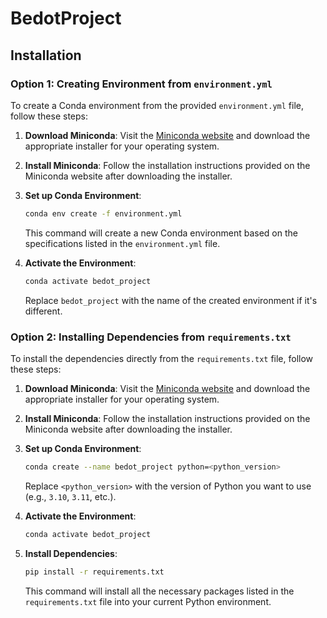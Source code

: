 # BedotProject



## Installation

### Option 1: Creating Environment from `environment.yml`

To create a Conda environment from the provided `environment.yml` file, follow these steps:

1. **Download Miniconda**: Visit the [Miniconda website](https://docs.conda.io/en/latest/miniconda.html) and download the appropriate installer for your operating system.

2. **Install Miniconda**: Follow the installation instructions provided on the Miniconda website after downloading the installer.

3. **Set up Conda Environment**:
    ```bash
    conda env create -f environment.yml
    ```
    This command will create a new Conda environment based on the specifications listed in the `environment.yml` file.

4. **Activate the Environment**:
    ```bash
    conda activate bedot_project
    ```
    Replace `bedot_project` with the name of the created environment if it's different.

### Option 2: Installing Dependencies from `requirements.txt`

To install the dependencies directly from the `requirements.txt` file, follow these steps:

1. **Download Miniconda**: Visit the [Miniconda website](https://docs.conda.io/en/latest/miniconda.html) and download the appropriate installer for your operating system.

2. **Install Miniconda**: Follow the installation instructions provided on the Miniconda website after downloading the installer.

3. **Set up Conda Environment**:
    ```bash
    conda create --name bedot_project python=<python_version>
    ```
    Replace `<python_version>` with the version of Python you want to use (e.g., `3.10`, `3.11`, etc.).

4. **Activate the Environment**:
    ```bash
    conda activate bedot_project
    ```

5. **Install Dependencies**:
    ```bash
    pip install -r requirements.txt
    ```
    This command will install all the necessary packages listed in the `requirements.txt` file into your current Python environment.
